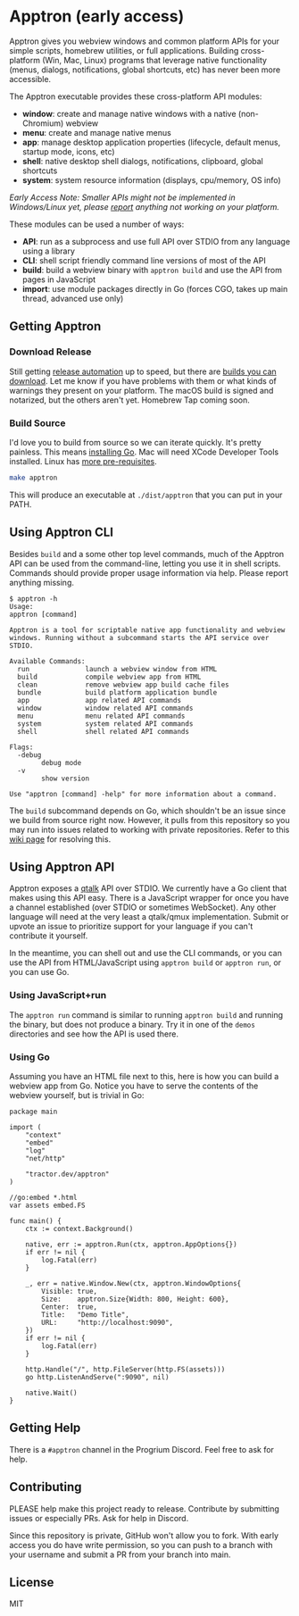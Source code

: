 # Apptron (early access)

Apptron gives you webview windows and common platform APIs for your simple scripts, homebrew utilities, or full applications. Building cross-platform (Win, Mac, Linux) programs that leverage native functionality (menus, dialogs, notifications, global shortcuts, etc) has never been more accessible.

The Apptron executable provides these cross-platform API modules:

- **window**: create and manage native windows with a native (non-Chromium) webview
- **menu**: create and manage native menus
- **app**: manage desktop application properties (lifecycle, default menus, startup mode, icons, etc)
- **shell**: native desktop shell dialogs, notifications, clipboard, global shortcuts
- **system**: system resource information (displays, cpu/memory, OS info)

*Early Access Note: Smaller APIs might not be implemented in Windows/Linux yet, please [report](https://github.com/tractordev/apptron/issues) anything not working on your platform.*

These modules can be used a number of ways:

- **API**: run as a subprocess and use full API over STDIO from any language using a library
- **CLI**: shell script friendly command line versions of most of the API
- **build**: build a webview binary with `apptron build` and use the API from pages in JavaScript
- **import**: use module packages directly in Go (forces CGO, takes up main thread, advanced use only)

## Getting Apptron

### Download Release

Still getting [release automation](https://github.com/tractordev/apptron/issues/44) up to speed, but there are [builds you can download](https://github.com/tractordev/apptron/releases). Let me know if you have problems with them or what kinds of warnings they present on your platform. The macOS build is signed and notarized, but the others aren't yet. Homebrew Tap coming soon.

### Build Source

I'd love you to build from source so we can iterate quickly. It's pretty painless. This means [installing Go](https://go.dev/dl/). Mac will need XCode Developer Tools installed. Linux has [more pre-requisites](https://github.com/tractordev/apptron/tree/main/bridge/platform/linux).

```bash
make apptron
```

This will produce an executable at `./dist/apptron` that you can put in your PATH.

## Using Apptron CLI

Besides `build` and a some other top level commands, much of the Apptron API can be used from the command-line, letting you use it in shell scripts. Commands should provide proper usage information via help. Please report anything missing.

```
$ apptron -h
Usage:
apptron [command]

Apptron is a tool for scriptable native app functionality and webview
windows. Running without a subcommand starts the API service over STDIO.

Available Commands:
  run              launch a webview window from HTML
  build            compile webview app from HTML
  clean            remove webview app build cache files
  bundle           build platform application bundle
  app              app related API commands
  window           window related API commands
  menu             menu related API commands
  system           system related API commands
  shell            shell related API commands

Flags:
  -debug
        debug mode
  -v
        show version

Use "apptron [command] -help" for more information about a command.
```

The `build` subcommand depends on Go, which shouldn't be an issue since we build from source right now. However, it pulls from this repository so you may run into issues related to working with private repositories. Refer to this [wiki page](https://github.com/tractordev/tractordev.github.io/wiki/Private-Repository) for resolving this.

## Using Apptron API

Apptron exposes a [qtalk](https://github.com/tractordev/qtalk) API over STDIO. We currently have a Go client that makes using this API easy. There is a JavaScript wrapper for once you have a channel established (over STDIO or sometimes WebSocket). Any other language will need at the very least a qtalk/qmux implementation. Submit or upvote an issue to prioritize support for your language if you can't contribute it yourself.

In the meantime, you can shell out and use the CLI commands, or you can use the API from HTML/JavaScript using `apptron build` or `apptron run`, or you can use Go.

### Using JavaScript+run

The `apptron run` command is similar to running `apptron build` and running the binary, but does not produce a binary. Try it in one of the `demos` directories and see how the API is used there.

### Using Go

Assuming you have an HTML file next to this, here is how you can build a webview app from Go. Notice you have to serve the contents of the webview yourself, but is trivial in Go:

```golang
package main

import (
	"context"
	"embed"
	"log"
	"net/http"

	"tractor.dev/apptron"
)

//go:embed *.html
var assets embed.FS

func main() {
	ctx := context.Background()

	native, err := apptron.Run(ctx, apptron.AppOptions{})
	if err != nil {
		log.Fatal(err)
	}

	_, err = native.Window.New(ctx, apptron.WindowOptions{
		Visible: true,
		Size:    apptron.Size{Width: 800, Height: 600},
		Center:  true,
		Title:   "Demo Title",
		URL:     "http://localhost:9090",
	})
	if err != nil {
		log.Fatal(err)
	}

	http.Handle("/", http.FileServer(http.FS(assets)))
	go http.ListenAndServe(":9090", nil)

	native.Wait()
}

```

## Getting Help

There is a `#apptron` channel in the Progrium Discord. Feel free to ask for help.

## Contributing

PLEASE help make this project ready to release. Contribute by submitting issues or especially PRs. Ask for help in Discord.

Since this repository is private, GitHub won't allow you to fork. With early access you do have write permission, so you can push to a branch with your username and submit a PR from your branch into main. 

## License

MIT
